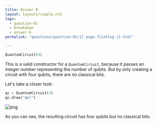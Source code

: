 ```yaml
---
title: Answer B
layout: layouts/simple.njk
tags:
  - question-01
  - breakdown
  - answer-b
permalink: "questions/question-01/{{ page.fileSlug }}.html"

---
```



```python
QuantumCircuit(4)
```

This is a valid constructor for a `QuantumCircuit`, because it passes an integer number representing the number of qubits.
But by only creating a circuit with four qubits, there are no classical bits.

Let's take a closer look:


```python
qc = QuantumCircuit(4)
qc.draw("mpl")
```




    
![png](output_17_0.png)
    



As you can see, the resulting circuit has four qubits but no classical bits.